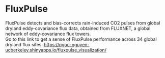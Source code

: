 # FluxPulse
FluxPulse detects and bias-corrects rain-induced CO2 pulses from global dryland eddy-covariance flux data, obtained from FLUXNET, a global network of eddy-covariance flux towers. <br>
Go to this link to get a sense of FluxPulse performance across 34 global dryland flux sites: https://ngoc-nguyen-ucberkeley.shinyapps.io/fluxpulse_visualization/

